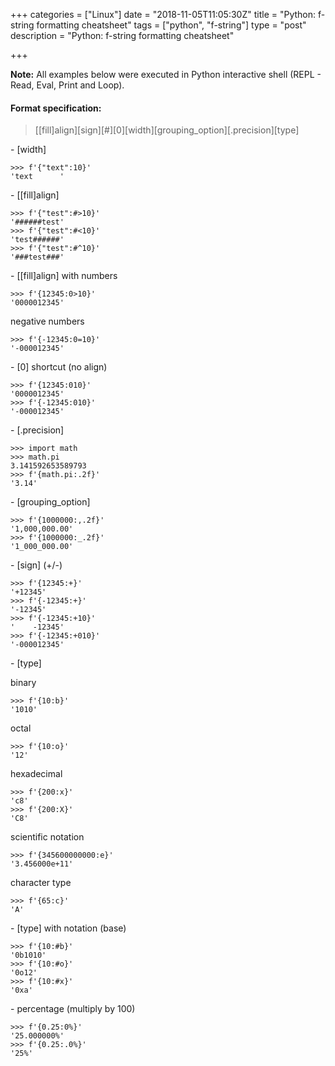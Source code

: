 +++
categories = ["Linux"]
date = "2018-11-05T11:05:30Z"
title = "Python: f-string formatting cheatsheet"
tags = ["python", "f-string"]
type = "post"
description = "Python: f-string formatting cheatsheet"

+++

**Note:** All examples below were executed in Python interactive shell (REPL - Read, Eval, Print and Loop).

#### Format specification:
> [[fill]align][sign][#][0][width][grouping_option][.precision][type]

\- [width]

```
>>> f'{"text":10}'
'text      '
```

\- [[fill]align]

```
>>> f'{"test":#>10}'
'######test'
>>> f'{"test":#<10}'
'test######'
>>> f'{"test":#^10}'
'###test###'
```

\- [[fill]align] with numbers

```
>>> f'{12345:0>10}'
'0000012345'
```
negative numbers

```
>>> f'{-12345:0=10}'
'-000012345'
```

\- [0] shortcut (no align)

```
>>> f'{12345:010}'
'0000012345'
>>> f'{-12345:010}'
'-000012345'
```

\- [.precision]

```
>>> import math
>>> math.pi
3.141592653589793
>>> f'{math.pi:.2f}'
'3.14'
```

\- [grouping_option]

```
>>> f'{1000000:,.2f}'
'1,000,000.00'
>>> f'{1000000:_.2f}'
'1_000_000.00'
```

\- [sign] \(+/-)

```
>>> f'{12345:+}'
'+12345'
>>> f'{-12345:+}'
'-12345'
>>> f'{-12345:+10}'
'    -12345'
>>> f'{-12345:+010}'
'-000012345'
```

\- [type]

binary

```
>>> f'{10:b}'
'1010'
```

octal

```
>>> f'{10:o}'
'12'
```

hexadecimal

```
>>> f'{200:x}'
'c8'
>>> f'{200:X}'
'C8'
```

scientific notation

```
>>> f'{345600000000:e}'
'3.456000e+11'
```

character type

```
>>> f'{65:c}'
'A'
```

\- [type] with notation (base)

```
>>> f'{10:#b}'
'0b1010'
>>> f'{10:#o}'
'0o12'
>>> f'{10:#x}'
'0xa'
```

\- percentage (multiply by 100)

```
>>> f'{0.25:0%}'
'25.000000%'
>>> f'{0.25:.0%}'
'25%'
```
